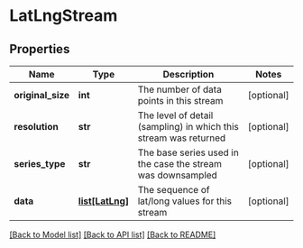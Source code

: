 # LatLngStream

## Properties
Name | Type | Description | Notes
------------ | ------------- | ------------- | -------------
**original_size** | **int** | The number of data points in this stream | [optional] 
**resolution** | **str** | The level of detail (sampling) in which this stream was returned | [optional] 
**series_type** | **str** | The base series used in the case the stream was downsampled | [optional] 
**data** | [**list[LatLng]**](LatLng.md) | The sequence of lat/long values for this stream | [optional] 

[[Back to Model list]](../README.md#documentation-for-models) [[Back to API list]](../README.md#documentation-for-api-endpoints) [[Back to README]](../README.md)



